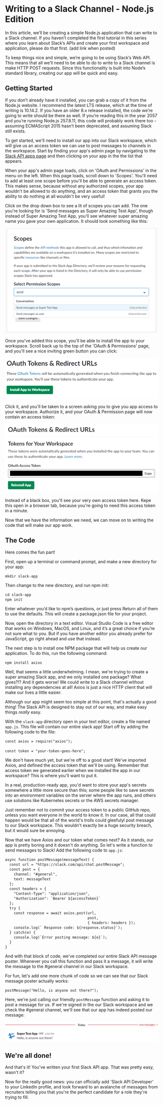 # Writing to a Slack Channel - Node.js Edition
In this article, we’ll be creating a simple Node.js application that can write to a Slack channel. If you haven’t completed the first tutorial in this series where you learn about Slack’s APIs and create your first workspace and application, please do that first. (add link when posted)

To keep things nice and simple, we’re going to be using Slack’s Web API. This means that all we’ll need to be able to do to write to a Slack channel is make HTTP POST requests. Since this functionality is built into Node’s standard library, creating our app will be quick and easy.

## Getting Started
If you don’t already have it installed, you can grab a copy of it from the Node.js website. I recommend the latest LTS release, which at the time of writing is 10.14.2. If you have an older 8.x release installed, the code we’re going to write should be there as well. If you’re reading this in the year 2057 and you’re running Node.js 257.8.11, this code will probably work there too - assuming ECMAScript 2015 hasn’t been deprecated, and assuming Slack still exists.

To get started, we'll need to install our app into our Slack workspace, which will give us an access token we can use to post messages to channels in the workspace. Start by finding your app's admin page by navigating to the [Slack API apps page](https://api.slack.com/apps) and then clicking on your app in the the list that appears. 

When your app's admin page loads, click on 'OAuth and Permissions' in the menu on the left. When this page loads, scroll down to 'Scopes'. You'll need to add at least one scope before you'll be able to generate an access token. This makes sense, because without any authorized scopes, your app wouldn't be allowed to do anything, and an access token that grants you the ability to do nothing at all wouldn't be very useful! 

Click on the drop down box to see a lit of scopes you can add. The one you're looking for is 'Send messages as Super Amazing Test App', though instead of Super Amazing Test App, you'll see whatever super amazing name you gave your own application. It should look something like this:

![scopes](images/scopes.png)

Once you've added this scope, you'll be able to install the app to your workspace. Scroll back up to the top of the 'OAuth & Permissions' page, and you'll see a nice inviting green button you can click:

![app install button](images/install-app.png)

Click it, and you'll be taken to a screen asking you to give you app access to your workspace. Authorize it, and your OAuth & Permission page will now contain an access token:

![access token](images/access-token.png)

Instead of a black box, you'll see your very own access token here. Kepe this open in a browser tab, because you're going to need this access token in a minute.

Now that we have the information we need, we can move on to writing the code that will make our app work.

## The Code
Here comes the fun part! 

First, open up a terminal or command prompt, and make a new directory for your app:
```
mkdir slack-app
```
Then change to the new directory, and run npm init:
```
cd slack-app
npm init
```
Enter whatever you’d like to npm’s questions, or just press Return all of them to use the defaults. This will create a package.json file for your project. 

Now, open the directory in a text editor. Visual Studio Code is a free editor that works on Windows, MacOS, and Linux, and it’s a great choice if you’re not sure what to you. But if you have another editor you already prefer for JavaScript, go right ahead and use that instead. 

The next step is to install one NPM package that will help us create our application. To do this, run the following command:
```
npm install axios
```
Well, that seems a little underwhelming. I mean, we're trying to create a super amazing Slack app, and we only installed one package? What gives?!? And it gets worse! We could write to a Slack channel without installing any dependencies at all! Axios is just a nice HTTP client that will make our lives a little easier. 

Although our app might seem too simple at this point, that's actually a good thing! The Slack API is designed to stay out of our way, and make easy things *really* easy. 

With the `slack-app` directory open in your text editor, create a file named `app.js`. This file will contain our entire slack app! Start off by adding the following code to the file:
```
const axios = require("axios");

const token = "your-token-goes-here";
```
We don't have much yet, but we're off to a good start! We've imported Axios, and defined the access token that we'll be using. Remember that access token we generated earlier when we installed the app in our workspace? This is where you'll want to put it. 

In a real, production-ready app, you'd want to store your app's secrets somewhere a little more secure than this; some people like to save secrets into an environment variables on the server where the app runs, and others use solutions like Kubernetes secrets or the AWS secrets manager.

Just remember not to commit your access token to a public GitHub repo, unless you want everyone in the world to know it. In our case, all that could happen would be that all of the world's trolls could gleefulyl post message to our Slack workspace. This wouldn't exactly be a huge security breach, but it would sure be annoying. 

Now that we have Axios and our token what comes next? As it stands, our app is pretty boring and it doesn't do anything. So let's write a function to send messages to Slack! Add the following code to `app.js`:

```
async function postMessage(messageText) {
  const url = "https://slack.com/api/chat.postMessage";
  const post = {
    channel: "#general",
    text: messageText
  };
  const headers = {
    "Content-Type": "application/json",
    "Authorization": `Bearer ${accessToken}`
  };
  try {
    const response = await axios.post(url,
                                      post, 
                                      { headers: headers });
    console.log(` Response code: ${response.status}`);
  } catch(e) {
    console.log(`Error posting message: ${e}`);
  } 
}
```
And with that block of code, we've completed our entire Slack API message poster. Whenever you call this function and pass it a message, it will write the message to the #general channel in our Slack workspace.

For fun, let's add one more chunk of code so we can see that our Slack message poster actually works:

```
postMessage("Hello, is anyone out there?");
```

Here, we're just calling our friendly `postMessage` function and asking it to post a message for us. If we're signed in the our Slack workspace and we check the #general channel, we'll see that our app has indeed posted our message:

![slack message](images/slack-message.png)


## We're all done!
And that's it! You've written your first Slack API app. That was pretty easy, wasn't it?

Now for the really good news: you can officially add 'Slack API Developer' to your LinkedIn profile, and look forward to an avalanche of messages from recruiters telling you that you're the perfect candidate for a role they're trying to fill. 



